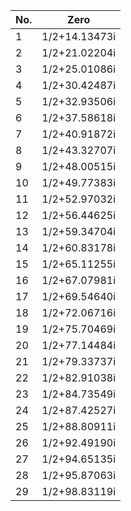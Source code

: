 |  No.   | Zero  |
|  ----  | ----  |
|  1 | 1/2+14.13473i |
|  2 | 1/2+21.02204i |
|  3 | 1/2+25.01086i |
|  4 | 1/2+30.42487i |
|  5 | 1/2+32.93506i |
|  6 | 1/2+37.58618i |
|  7 | 1/2+40.91872i |
|  8 | 1/2+43.32707i |
|  9 | 1/2+48.00515i |
|  10 | 1/2+49.77383i |
|  11 | 1/2+52.97032i |
|  12 | 1/2+56.44625i |
|  13 | 1/2+59.34704i |
|  14 | 1/2+60.83178i |
|  15 | 1/2+65.11255i |
|  16 | 1/2+67.07981i |
|  17 | 1/2+69.54640i |
|  18 | 1/2+72.06716i |
|  19 | 1/2+75.70469i |
|  20 | 1/2+77.14484i |
|  21 | 1/2+79.33737i |
|  22 | 1/2+82.91038i |
|  23 | 1/2+84.73549i |
|  24 | 1/2+87.42527i |
|  25 | 1/2+88.80911i |
|  26 | 1/2+92.49190i |
|  27 | 1/2+94.65135i |
|  28 | 1/2+95.87063i |
|  29 | 1/2+98.83119i |
